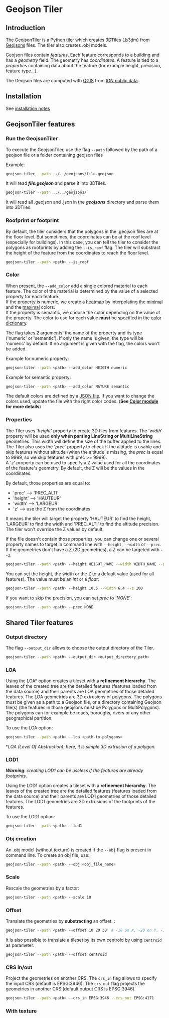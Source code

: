 # Geojson Tiler

## Introduction

The GeojsonTiler is a Python tiler which creates 3DTiles (.b3dm) from [Geojsons](https://en.wikipedia.org/wiki/GeoJSON) files.
The tiler also creates .obj models.

Geojson files contain _features_. Each feature corresponds to a building and has a _geometry_ field. The geometry has _coordinates_. A feature is tied to a _properties_ containing data about the feature (for example height, precision, feature type...).

The Geojson files are computed with [QGIS](https://www.qgis.org/en/site/) from [IGN public data](https://geoservices.ign.fr/telechargement).

## Installation

See [installation notes](https://github.com/VCityTeam/py3dtilers/blob/master/README.md)

## GeojsonTiler features

### Run the GeojsonTiler

To execute the GeojsonTiler, use the flag `--path` followed by the path of a geojson file or a folder containing geojson files

Example:

```bash
geojson-tiler --path ../../geojsons/file.geojson
```

It will read ___file.geojson___ and parse it into 3DTiles.

```bash
geojson-tiler --path ../../geojsons/
```

It will read all .geojson and .json in the ___geojsons___ directory and parse them into 3DTiles.

### Roofprint or footprint

By default, the tiler considers that the polygons in the .geojson files are at the floor level. But sometimes, the coordinates can be at the roof level (especially for buildings). In this case, you can tell the tiler to consider the polygons as roofprints by adding the `--is_roof` flag. The tiler will substract the height of the feature from the coordinates to reach the floor level.

```bash
geojson-tiler --path <path> --is_roof
```

### Color

When present, the `--add_color` add a single colored material to each feature. The color of the material is determined by the value of a selected property for each feature.  
If the property is numeric, we create a [heatmap](https://en.wikipedia.org/wiki/Heat_map) by interpolating the [minimal](../Color/README.md#min_color) and the [maximal](../Color/README.md#max_color) colors.  
If the property is semantic, we choose the color depending on the value of the property. The color to use for each value __must__ be specified in the [color dictionary](../Color/README.md#color_dict).

The flag takes 2 arguments: the name of the property and its type ('numeric' or 'semantic'). If only the name is given, the type will be 'numeric' by default. If no argument is given with the flag, the colors won't be added.

Example for numeric property:

```bash
geojson-tiler --path <path> --add_color HEIGTH numeric
```

Example for semantic property:

```bash
geojson-tiler --path <path> --add_color NATURE semantic
```

The default colors are defined by a [JSON file](../Color/default_config.json). If you want to change the colors used, update the file with the right color codes. (__See [Color module](../Color/README.md) for more details__)

### Properties

The Tiler uses '_height_' property to create 3D tiles from features. The '_width_' property will be used __only when parsing LineString or MultiLineString__ geometries. This width will define the size of the buffer applied to the lines.  
The Tiler also uses the '_prec_' property to check if the altitude is usable and skip features without altitude (when the altitude is missing, the _prec_ is equal to 9999, so we skip features with prec >= 9999).  
A '_z_' property can be used to specify a Z value used for all the coordinates of the feature's geometry. By default, the Z will be the values in the coordinates.

By default, those properties are equal to:

- 'prec' --> 'PREC_ALTI'
- 'height' --> 'HAUTEUR'
- 'width' --> 'LARGEUR'
- 'z' --> use the Z from the coordinates

It means the tiler will target the property 'HAUTEUR' to find the height, 'LARGEUR' to find the width and 'PREC_ALTI' to find the altitude precision. The tiler won't override the Z values by default.

If the file doesn't contain those properties, you can change one or several property names to target in command line with `--height`, `--width` or `--prec`. If the geometries don't have a Z (2D geometries), a Z can be targeted with `--z`.

```bash
geojson-tiler --path <path> --height HEIGHT_NAME --width WIDTH_NAME --prec PREC_NAME --z Z_NAME
```

You can set the height, the width or the Z to a default value (used for all features). The value must be an _int_ or a _float_:

```bash
geojson-tiler --path <path> --height 10.5 --width 6.4 --z 100
```

If you want to skip the precision, you can set _prec_ to '_NONE_':

```bash
geojson-tiler --path <path> --prec NONE
```

## Shared Tiler features

### Output directory

The flag `--output_dir` allows to choose the output directory of the Tiler.

```bash
geojson-tiler --path <path> --output_dir <output_directory_path>
```

### LOA

Using the LOA\* option creates a tileset with a __refinement hierarchy__. The leaves of the created tree are the detailed features (features loaded from the data source) and their parents are LOA geometries of those detailed features. The LOA geometries are 3D extrusions of polygons. The polygons must be given as a path to a Geojson file, or a directory containing Geojson file(s) (the features in those geojsons must be Polygons or MultiPolygons). The polygons can for example be roads, boroughs, rivers or any other geographical partition.

To use the LOA option:

```bash
geojson-tiler --path <path> --loa <path-to-polygons>
```

\*_LOA (Level Of Abstraction): here, it is simple 3D extrusion of a polygon._

### LOD1

___Warning__: creating LOD1 can be useless if the features are already footprints._

Using the LOD1 option creates a tileset with a __refinement hierarchy__. The leaves of the created tree are the detailed features (features loaded from the data source) and their parents are LOD1 geometries of those detailed features. The LOD1 geometries are 3D extrusions of the footprints of the features.

To use the LOD1 option:

```bash
geojson-tiler --path <path> --lod1
```

### Obj creation

An .obj model (without texture) is created if the `--obj` flag is present in command line. To create an obj file, use:

```bash
geojson-tiler --path <path> --obj <obj_file_name>
```

### Scale

Rescale the geometries by a factor:

```bash
geojson-tiler --path <path> --scale 10
```

### Offset

Translate the geometries by __substracting__ an offset. :

```bash
geojson-tiler --path <path> --offset 10 20 30  # -10 on X, -20 on Y, -30 on Z
```

It is also possible to translate a tileset by its own centroid by using `centroid` as parameter:

```bash
geojson-tiler --path <path> --offset centroid
```

### CRS in/out

Project the geometries on another CRS. The `crs_in` flag allows to specify the input CRS (default is EPSG:3946). The `crs_out` flag projects the geometries in another CRS (default output CRS is EPSG:3946).

```bash
geojson-tiler --path <path> --crs_in EPSG:3946 --crs_out EPSG:4171
```

### With texture
